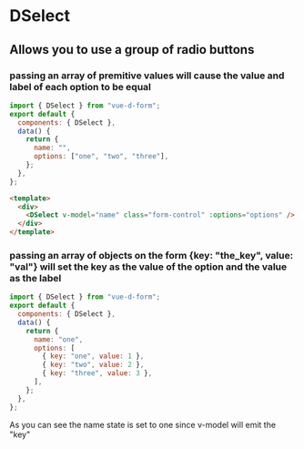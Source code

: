 # DSelect

## Allows you to use a group of radio buttons

### passing an array of premitive values will cause the value and label of each option to be equal

```js
import { DSelect } from "vue-d-form";
export default {
  components: { DSelect },
  data() {
    return {
      name: "",
      options: ["one", "two", "three"],
    };
  },
};
```

```html
<template>
  <div>
    <DSelect v-model="name" class="form-control" :options="options" />
  </div>
</template>
```

### passing an array of objects on the form {key: "the_key", value: "val"} will set the key as the value of the option and the value as the label

```js
import { DSelect } from "vue-d-form";
export default {
  components: { DSelect },
  data() {
    return {
      name: "one",
      options: [
        { key: "one", value: 1 },
        { key: "two", value: 2 },
        { key: "three", value: 3 },
      ],
    };
  },
};
```

As you can see the name state is set to one since v-model will emit the "key"

